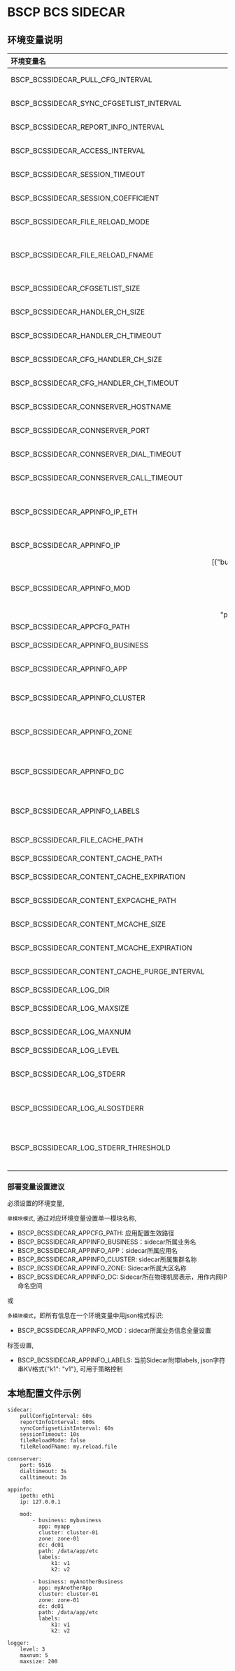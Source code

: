 # BSCP BCS SIDECAR
## 环境变量说明

|                  环境变量名                     |                                                                    示例                                                                           |                       备注                       |
| :---------------------------------------------- | -----------------------------------------------------------------------------------------------------------------------------------------------:  | :----------------------------------------------: |
| BSCP_BCSSIDECAR_PULL_CFG_INTERVAL               | 60s                                                                                                                                               | 自动同步最新配置版本间隔                         |
| BSCP_BCSSIDECAR_SYNC_CFGSETLIST_INTERVAL        | 10m                                                                                                                                               | 自动同步配置集合列表间隔                         |
| BSCP_BCSSIDECAR_REPORT_INFO_INTERVAL            | 10m                                                                                                                                               | 自动上报本地信息间隔                             |
| BSCP_BCSSIDECAR_ACCESS_INTERVAL                 | 3s                                                                                                                                                | 接入链接会话服务等待间隔                         |
| BSCP_BCSSIDECAR_SESSION_TIMEOUT                 | 21s                                                                                                                                               | 链接会话超时时间                                 |
| BSCP_BCSSIDECAR_SESSION_COEFFICIENT             | 2                                                                                                                                                 | 链接会话超时时间系数                             |
| BSCP_BCSSIDECAR_FILE_RELOAD_MODE                | true                                                                                                                                              | 文件通知reload模式                               |
| BSCP_BCSSIDECAR_FILE_RELOAD_FNAME               | my.reload.file                                                                                                                                    | 文件通知reload模式的通知文件名，默认BSCP.reload  |
| BSCP_BCSSIDECAR_CFGSETLIST_SIZE                 | 1000                                                                                                                                              | 拉取最大配置集合列表大小                         |
| BSCP_BCSSIDECAR_HANDLER_CH_SIZE                 | 10000                                                                                                                                             | main处理协程管道大小                             |
| BSCP_BCSSIDECAR_HANDLER_CH_TIMEOUT              | 1s                                                                                                                                                | main处理协程管道超时时间                         |
| BSCP_BCSSIDECAR_CFG_HANDLER_CH_SIZE             | 10000                                                                                                                                             | 配置处理协程管道大小                             |
| BSCP_BCSSIDECAR_CFG_HANDLER_CH_TIMEOUT          | 1s                                                                                                                                                | 配置处理协程管道超时时间                         |
| BSCP_BCSSIDECAR_CONNSERVER_HOSTNAME             | conn.bscp.bk.com                                                                                                                                  | 链接会话服务域名                                 |
| BSCP_BCSSIDECAR_CONNSERVER_PORT                 | 9516                                                                                                                                              | 链接会话服务端口                                 |
| BSCP_BCSSIDECAR_CONNSERVER_DIAL_TIMEOUT         | 3s                                                                                                                                                | 链接会话服务建立链接超时时间                     |
| BSCP_BCSSIDECAR_CONNSERVER_CALL_TIMEOUT         | 3s                                                                                                                                                | 链接会话服务请求超时时间                         |
| BSCP_BCSSIDECAR_APPINFO_IP_ETH                  | eth1                                                                                                                                              | 网卡名称，用于获取本地IP信息作为Sidecar身份标识  |
| BSCP_BCSSIDECAR_APPINFO_IP                      | 127.0.0.1                                                                                                                                         | IP地址, xxx.xxx.xxx.xxx                          |
| BSCP_BCSSIDECAR_APPINFO_MOD                     | [{"business":"mybusiness", "app":"myapp", "cluster":"cluster-01", "zone":"zone-01", "dc":"dc01", "labels":{"k1":"v1"}, "path":"/data/app/etc/"}]  | 当前Sidecar所属业务信息全量设置，支持多模块      |
| BSCP_BCSSIDECAR_APPCFG_PATH                     | ./app                                                                                                                                             | 应用配置路径                                     |
| BSCP_BCSSIDECAR_APPINFO_BUSINESS                | mybusiness                                                                                                                                        | 当前Sidecar所属业务名                            |
| BSCP_BCSSIDECAR_APPINFO_APP                     | myapp                                                                                                                                             | 当前Sidecar所属应用分组名                        |
| BSCP_BCSSIDECAR_APPINFO_CLUSTER                 | clustername                                                                                                                                       | 当前Sidecar所属应用分组的集群名                  |
| BSCP_BCSSIDECAR_APPINFO_ZONE                    | zonename                                                                                                                                          | 当前Sidecar所属应用分组的可用区名                |
| BSCP_BCSSIDECAR_APPINFO_DC                      | sz-idc-01                                                                                                                                         | 当前Sidecar所在物理机房表示，用作内网IP命名空间  |
| BSCP_BCSSIDECAR_APPINFO_LABELS                  | {"k1": "v1"}                                                                                                                                      | 当前Sidecar附带labels, json字符串KV格式          |
| BSCP_BCSSIDECAR_FILE_CACHE_PATH                 | ./cache/fcache/                                                                                                                                   | 生效信息文件缓存路径                             |
| BSCP_BCSSIDECAR_CONTENT_CACHE_PATH              | ./cache/ccache/                                                                                                                                   | 内容缓存路径                                     |
| BSCP_BCSSIDECAR_CONTENT_CACHE_EXPIRATION        | 168h                                                                                                                                              | 内容缓存过期时间                                 |
| BSCP_BCSSIDECAR_CONTENT_EXPCACHE_PATH           | /tmp/                                                                                                                                             | 过期内容缓存回收路径                             |
| BSCP_BCSSIDECAR_CONTENT_MCACHE_SIZE             | 1000                                                                                                                                              | 内存内容缓存大小                                 |
| BSCP_BCSSIDECAR_CONTENT_MCACHE_EXPIRATION       | 10m                                                                                                                                               | 内存内容缓存过期时间                             |
| BSCP_BCSSIDECAR_CONTENT_CACHE_PURGE_INTERVAL    | 30m                                                                                                                                               | 内容缓存清理间隔                                 |
| BSCP_BCSSIDECAR_LOG_DIR                         | ./log                                                                                                                                             | 日志目录                                         |
| BSCP_BCSSIDECAR_LOG_MAXSIZE                     | 200                                                                                                                                               | 日志单文件大小上限                               |
| BSCP_BCSSIDECAR_LOG_MAXNUM                      | 5                                                                                                                                                 | 日志文件个数上限                                 |
| BSCP_BCSSIDECAR_LOG_LEVEL                       | 5                                                                                                                                                 | 日志级别, 0-5                                    |
| BSCP_BCSSIDECAR_LOG_STDERR                      | 0                                                                                                                                                 | 是否将错误信息输出到标准出错而不是文件中         |
| BSCP_BCSSIDECAR_LOG_ALSOSTDERR                  | 0                                                                                                                                                 | 是否将错误信息同时输出到标准出错和文件中         |
| BSCP_BCSSIDECAR_LOG_STDERR_THRESHOLD            | 2                                                                                                                                                 | 达到或高于指定级别日志信息将输出到标准出错中     |

### 部署变量设置建议

必须设置的环境变量,

`单模块模式`, 通过对应环境变量设置单一模块名称,

* BSCP_BCSSIDECAR_APPCFG_PATH: 应用配置生效路径
* BSCP_BCSSIDECAR_APPINFO_BUSINESS：sidecar所属业务名
* BSCP_BCSSIDECAR_APPINFO_APP：sidecar所属应用名
* BSCP_BCSSIDECAR_APPINFO_CLUSTER: sidecar所属集群名称
* BSCP_BCSSIDECAR_APPINFO_ZONE: Sidecar所属大区名称
* BSCP_BCSSIDECAR_APPINFO_DC: Sidecar所在物理机房表示，用作内网IP命名空间

或

`多模块模式`，即所有信息在一个环境变量中用json格式标识:
* BSCP_BCSSIDECAR_APPINFO_MOD：sidecar所属业务信息全量设置


标签设置,

* BSCP_BCSSIDECAR_APPINFO_LABELS: 当前Sidecar附带labels, json字符串KV格式{"k1": "v1"}, 可用于策略控制

## 本地配置文件示例

```
sidecar:
    pullConfigInterval: 60s
    reportInfoInterval: 600s
    syncConfigsetListInterval: 60s
    sessionTimeout: 10s
    fileReloadMode: false
    fileReloadFName: my.reload.file

connserver:
    port: 9516
    dialtimeout: 3s
    calltimeout: 3s

appinfo:
    ipeth: eth1
    ip: 127.0.0.1

    mod:
        - business: mybusiness
          app: myapp
          cluster: cluster-01
          zone: zone-01
          dc: dc01
          path: /data/app/etc
          labels:
              k1: v1
              k2: v2

        - business: myAnotherBusiness
          app: myAnotherApp
          cluster: cluster-01
          zone: zone-01
          dc: dc01
          path: /data/app/etc
          labels:
              k1: v1
              k2: v2

logger:
    level: 3
    maxnum: 5
    maxsize: 200
```
